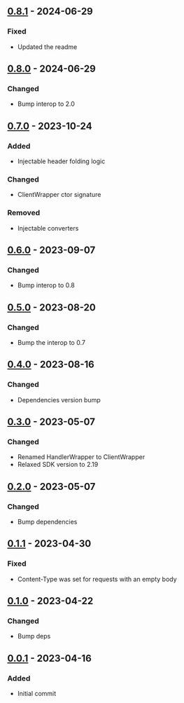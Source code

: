 ## [0.8.1] - 2024-06-29
### Fixed
- Updated the readme

## [0.8.0] - 2024-06-29
### Changed
- Bump interop to 2.0

## [0.7.0] - 2023-10-24
### Added
- Injectable header folding logic

### Changed
- ClientWrapper ctor signature

### Removed
- Injectable converters

## [0.6.0] - 2023-09-07
### Changed
- Bump interop to 0.8

## [0.5.0] - 2023-08-20
### Changed
- Bump the interop to 0.7

## [0.4.0] - 2023-08-16
### Changed
- Dependencies version bump

## [0.3.0] - 2023-05-07
### Changed
- Renamed HandlerWrapper to ClientWrapper
- Relaxed SDK version to 2.19

## [0.2.0] - 2023-05-07
### Changed
- Bump dependencies

## [0.1.1] - 2023-04-30
### Fixed
- Content-Type was set for requests with an empty body

## [0.1.0] - 2023-04-22
### Changed
- Bump deps

## [0.0.1] - 2023-04-16
### Added
- Initial commit

[0.8.1]: https://github.com/f3ath/dart-http-interop-http/compare/0.8.0...0.8.1
[0.8.0]: https://github.com/f3ath/dart-http-interop-http/compare/0.7.0...0.8.0
[0.7.0]: https://github.com/f3ath/dart-http-interop-http/compare/0.6.0...0.7.0
[0.6.0]: https://github.com/f3ath/dart-http-interop-http/compare/0.5.0...0.6.0
[0.5.0]: https://github.com/f3ath/dart-http-interop-http/compare/0.4.0...0.5.0
[0.4.0]: https://github.com/f3ath/dart-http-interop-http/compare/0.3.0...0.4.0
[0.3.0]: https://github.com/f3ath/dart-http-interop-http/compare/0.2.0...0.3.0
[0.2.0]: https://github.com/f3ath/dart-http-interop-http/compare/0.1.1...0.2.0
[0.1.1]: https://github.com/f3ath/dart-http-interop-http/compare/0.1.0...0.1.1
[0.1.0]: https://github.com/f3ath/dart-http-interop-http/compare/0.0.1...0.1.0
[0.0.1]: https://github.com/f3ath/dart-http-interop-http/releases/tag/0.0.1
